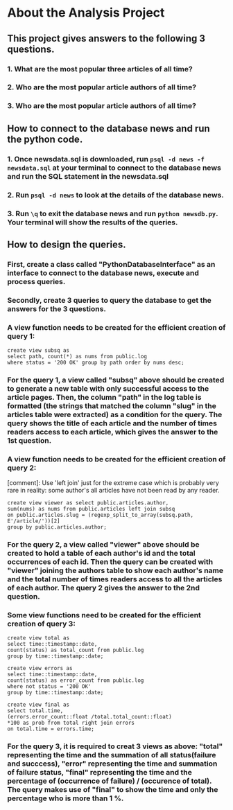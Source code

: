 # About the Analysis Project
## This project gives answers to the following 3 questions.
### 1. What are the most popular three articles of all time?
### 2. Who are the most popular article authors of all time?
### 3. Who are the most popular article authors of all time?

## How to connect to the database news and run the python code.
### 1. Once newsdata.sql is downloaded, run ```psql -d news -f newsdata.sql``` at your terminal to connect to the database news and run the SQL statement in the newsdata.sql
### 2. Run ```psql -d news``` to look at the details of the database news.
### 3. Run ```\q``` to exit the database news and run ```python newsdb.py```. Your terminal will show the results of the queries.

## How to design the queries.
### First, create a class called "PythonDatabaseInterface" as an interface to connect to the database news, execute and process queries.

### Secondly, create 3 queries to query the database to get the answers for the 3 questions.

### A view function needs to be created for the efficient creation of query 1:
```
create view subsq as 
select path, count(*) as nums from public.log 
where status = '200 OK' group by path order by nums desc;
```

### For the query 1, a view called "subsq" above should be created to generate a new table with only successful access to the article pages. Then, the column "path" in the log table is formatted (the strings that matched the column "slug" in the articles table were extracted) as a condition for the query. The query shows the title of each article and the number of times readers access to each article, which gives the answer to the 1st question.

### A view function needs to be created for the efficient creation of query 2:

[comment]: Use 'left join' just for the extreme case which is probably very rare in reality: some author's all articles have not been read by any reader.
```
create view viewer as select public.articles.author, 
sum(nums) as nums from public.articles left join subsq 
on public.articles.slug = (regexp_split_to_array(subsq.path, E'/article/'))[2] 
group by public.articles.author;
```
### For the query 2, a view called "viewer" above should be created to hold a table of each author's id and the total occurrences of each id. Then the query can be created with "viewer" joining the authors table to show each author's name and the total number of times readers access to all the articles of each author. The query 2 gives the answer to the 2nd question.

### Some view functions need to be created for the efficient creation of query 3:
```
create view total as
select time::timestamp::date, 
count(status) as total_count from public.log 
group by time::timestamp::date;

create view errors as 
select time::timestamp::date,
count(status) as error_count from public.log 
where not status = '200 OK' 
group by time::timestamp::date;

create view final as 
select total.time, 
(errors.error_count::float /total.total_count::float)
*100 as prob from total right join errors 
on total.time = errors.time;
```

### For the query 3, it is required to creat 3 views as above: "total" representing the time and the summation of all status(failure and succcess), "error" representing the time and summation of failure status, "final" representing the time and the percentage of (occurrence of failure) / (occurence of total). The query makes use of "final" to show the time and only the percentage who is more than 1 %.
